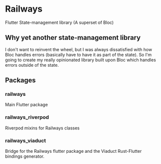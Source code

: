 # Railways

Flutter State-management library (A superset of Bloc)

## Why yet another state-management library

I don't want to reinvent the wheel, but I was always dissatisfied with how Bloc handles errors (basically have to have it as part of the state).
So I'm going to create my really opinionated library built upon Bloc which handles errors outside of the state.

## Packages

### railways

Main Flutter package

### railways_riverpod

Riverpod mixins for Railways classes

### railways_viaduct

Bridge for the Railways flutter package and the Viaduct Rust-Flutter bindings generator.
